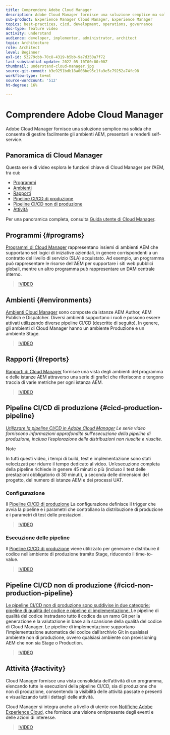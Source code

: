 ```yaml
---
title: Comprendere Adobe Cloud Manager
description: Adobe Cloud Manager fornisce una soluzione semplice ma solida che consente di gestire facilmente gli ambienti AEM, presentarli e renderli self-service.
sub-product: Experience Manager Cloud Manager, Experience Manager
topics: best-practices, cicd, development, operations, governance
doc-type: feature video
activity: understand
audience: developer, implementer, administrator, architect
topic: Architecture
role: Architect
level: Beginner
exl-id: 53279cbb-70c8-4319-b5bb-9a7d350a7f72
last-substantial-update: 2022-05-10T00:00:00Z
thumbnail: understand-cloud-manager.jpg
source-git-commit: b3e9251bdb18a008be95c1fa9e5c79252a74fc98
workflow-type: tm+mt
source-wordcount: '512'
ht-degree: 16%

---
```


# Comprendere Adobe Cloud Manager

Adobe Cloud Manager fornisce una soluzione semplice ma solida che consente di gestire facilmente gli ambienti AEM, presentarli e renderli self-service.

## Panoramica di Cloud Manager

Questa serie di video esplora le funzioni chiave di Cloud Manager per l’AEM, tra cui:

* [Programmi](#programs)
* [Ambienti](#environments)
* [Rapporti](#reports)
* [Pipeline CI/CD di produzione](#cicd-production-pipeline)
* [Pipeline CI/CD non di produzione](#cicd-non-production-pipeline)
* [Attività](#activity)

Per una panoramica completa, consulta [Guida utente di Cloud Manager](https://experienceleague.adobe.com/docs/experience-manager-cloud-manager/content/introduction.html?lang=it).

## Programmi {#programs}

[Programmi di Cloud Manager](https://experienceleague.adobe.com/docs/experience-manager-cloud-manager/content/getting-started/program-setup.html) rappresentano insiemi di ambienti AEM che supportano set logici di iniziative aziendali, in genere corrispondenti a un contratto del livello di servizio (SLA) acquistato. Ad esempio, un programma può rappresentare le risorse dell’AEM per supportare i siti web pubblici globali, mentre un altro programma può rappresentare un DAM centrale interno.

>[!VIDEO](https://video.tv.adobe.com/v/26313?quality=12&learn=on)

## Ambienti {#environments}

[Ambienti Cloud Manager](https://experienceleague.adobe.com/docs/experience-manager-cloud-manager/content/using/managing-environments.html) sono composte da istanze AEM Author, AEM Publish e Dispatcher. Diversi ambienti supportano i ruoli e possono essere attivati utilizzando diverse pipeline CI/CD (descritte di seguito). In genere, gli ambienti di Cloud Manager hanno un ambiente Produzione e un ambiente Stage.

>[!VIDEO](https://video.tv.adobe.com/v/26318?quality=12&learn=on)

## Rapporti {#reports}

[Rapporti di Cloud Manager](https://experienceleague.adobe.com/docs/experience-manager-cloud-manager/content/using/monitoring-environments.html) fornisce una vista degli ambienti del programma e delle istanze AEM attraverso una serie di grafici che riferiscono e tengono traccia di varie metriche per ogni istanza AEM.

>[!VIDEO](https://video.tv.adobe.com/v/26315?quality=12&learn=on)

## Pipeline CI/CD di produzione {#cicd-production-pipeline}

*[Utilizzare la pipeline CI/CD in Adobe Cloud Manager](./use-the-cicd-pipeline-in-cloud-manager-for-aem.md) Le serie video forniscono informazioni approfondite sull’esecuzione della pipeline di produzione, inclusa l’esplorazione delle distribuzioni non riuscite e riuscite.*

>[!NOTE]
>
> In tutti questi video, i tempi di build, test e implementazione sono stati velocizzati per ridurre il tempo dedicato al video. Un’esecuzione completa della pipeline richiede in genere 45 minuti o più (incluso il test delle prestazioni obbligatorio di 30 minuti), a seconda delle dimensioni del progetto, del numero di istanze AEM e dei processi UAT.

### Configurazione

Il [Pipeline CI/CD di produzione](https://experienceleague.adobe.com/docs/experience-manager-cloud-manager/content/using/pipelines/production-pipelines.html) La configurazione definisce il trigger che avvia la pipeline e i parametri che controllano la distribuzione di produzione e i parametri di test delle prestazioni.

>[!VIDEO](https://video.tv.adobe.com/v/26314?quality=12&learn=on)

### Esecuzione delle pipeline

Il [Pipeline CI/CD di produzione](https://experienceleague.adobe.com/docs/experience-manager-cloud-manager/content/using/code-deployment.html) viene utilizzato per generare e distribuire il codice nell’ambiente di produzione tramite Stage, riducendo il time-to-value.

>[!VIDEO](https://video.tv.adobe.com/v/26317?quality=12&learn=on)

## Pipeline CI/CD non di produzione {#cicd-non-production-pipeline}

[Le pipeline CI/CD non di produzione sono suddivise in due categorie: pipeline di qualità del codice e pipeline di implementazione. ](https://experienceleague.adobe.com/docs/experience-manager-cloud-manager/content/using/pipelines/production-pipelines.html) Le pipeline di qualità del codice instradano tutto il codice da un ramo Git per la generazione e la valutazione in base alla scansione della qualità del codice di Cloud Manager. Le pipeline di implementazione supportano l’implementazione automatica del codice dall’archivio Git in qualsiasi ambiente non di produzione, ovvero qualsiasi ambiente con provisioning AEM che non sia Stage o Production.

>[!VIDEO](https://video.tv.adobe.com/v/26316?quality=12&learn=on)

## Attività {#activity}

Cloud Manager fornisce una vista consolidata dell’attività di un programma, elencando tutte le esecuzioni della pipeline CI/CD, sia di produzione che non di produzione, consentendo la visibilità delle attività passate e presenti e visualizzando tutti i dettagli delle attività.

Cloud Manager si integra anche a livello di utente con [Notifiche Adobe Experience Cloud](https://experienceleague.adobe.com/docs/experience-manager-cloud-manager/content/using/notifications.html), che fornisce una visione onnipresente degli eventi e delle azioni di interesse.

>[!VIDEO](https://video.tv.adobe.com/v/26319?quality=12&learn=on)
